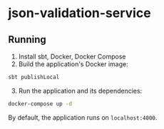# json-validation-service

## Running

1. Install sbt, Docker, Docker Compose
2. Build the application's Docker image:

```bash
sbt publishLocal
```

3. Run the application and its dependencies:

```bash
docker-compose up -d
```

By default, the application runs on `localhost:4000`.
